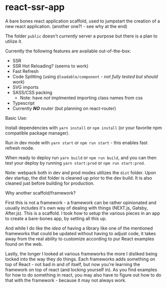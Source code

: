 # react-ssr-app

A bare bones react application scaffold, used to jumpstart the creation of a new react application. (another one?! - see why at the end)

The folder `public` doesn't _currently_ server a purpose but there is a plan to utilize it.

Currently the following features are available out-of-the-box:

- SSR
- SSR Hot Reloading? (seems to work)
- Fast Refresh
- Code Splitting (using `@loadable/component` - _not fully tested but should work_)
- SVG imports
- SASS/CSS packing
  - Note: have _not_ implmented importing class names from css
- Typescript
- Currently _**NO**_ router (but planning on react-router)

Basic Use:

Install dependencies with `yarn install` or `npm install` (or your favorite npm compatible package manager).

Run in dev mode with `yarn start` or `npm run start` - this enables fast refresh mode.

When ready to deploy run `yarn build` or `npm run build`, and you can then test your deploy by running `yarn start:prod` or `npm run start:prod`.

Note: webpack both in dev and prod modes utilizes the `dist` folder.  Upon dev startup, the dist folder is cleaned up prior to the dev build.  It is also cleaned just before building for production.

Why another scaffold/framework?

First this is not a framework - a framework can be rather opinionated and usually includes it's own way of dealing with things (NEXT.js, Gatsby, After.js). This is a scaffold. I took _how_ to setup the various pieces in an app to create a bare-bones app, by setting all this up.

And while I do like the _idea_ of having a library like one of the mentioned frameworks that could be updated without having to adjust code, it takes away from the real ability to customize according to pur React examples found on the web.

Lastly, the longer I looked at various frameworks the more I disliked being locked into the way they do things. Each frameworks adds something on top of React - not bad in and of itself, but now you're learning the framework on top of react (and locking yourself in). As you find examples for how to do something in react, you may also have to figure out how to do that with the framework - because it may not always work.